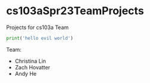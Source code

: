 # cs103aSpr23TeamProjects
Projects for cs103a Team

``` python
print('hello evil world')
```
Team: 
* Christina Lin 
* Zach Hovatter 
* Andy He 
